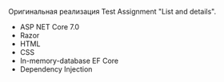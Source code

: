 Оригинальная реализация Test Assignment "List and details".
- ASP NET Core 7.0
- Razor
- HTML
- CSS
- In-memory-database EF Core
- Dependency Injection
